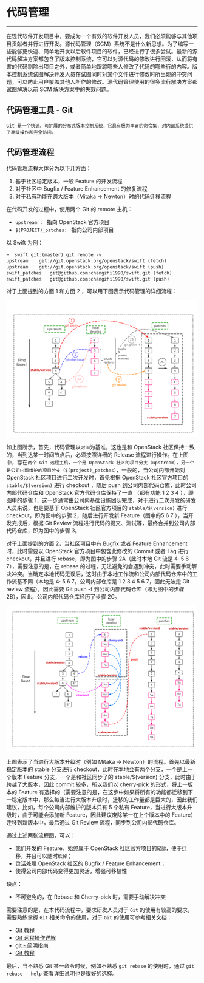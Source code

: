 # 代码管理

---


在现代软件开发项目中，要成为一个有效的软件开发人员，我们必须能够与其他项目贡献者并行进行开发。源代码管理（SCM）系统不是什么新思想。为了编写一些能够更快速、简单地开发以后软件项目的软件，已经进行了很多尝试。最新的源代码解决方案都包含了版本控制系统，它可以对源代码的修改进行回滚，从而将有害的代码剔除出项目之外，或者简单地跟踪哪些人修改了代码的哪些行的内容。版本控制系统试图解决开发人员在试图同时对某个文件进行修改时所出现的冲突问题，可以防止用户覆盖其他人所作的修改。源代码管理使用的很多流行解决方案都试图解决以前 SCM 解决方案中的失效问题。


## 代码管理工具 - Git

    Git 是一个快速、可扩展的分布式版本控制系统，它具有极为丰富的命令集，对内部系统提供了高级操作和完全访问。

## 代码管理流程

代码管理流程大体分为以下几方面：

1. 基于社区稳定版本，一般 Feature 的开发流程
2. 对于社区中 Bugfix / Feature Enhancement 的修复流程
3. 对于私有功能在跨大版本（Mitaka -> Newton）时的代码迁移流程

在代码开发的过程中，使用两个 Git 的 remote 主机：

* `upstream : ` 指向 OpenStack 官方项目
* `$(PROJECT)_patches: ` 指向公司内部项目

以 Swift 为例：

    ➜  swift git:(master) git remote -v
    upstream	git://git.openstack.org/openstack/swift (fetch)
    upstream	git://git.openstack.org/openstack/swift (push)
    swift_patches	git@github.com:changzhi1990/swift.git (fetch)
    swift_patches	git@github.com:changzhi1990/swift.git (push)

对于上面提到的方面 1 和方面 2 ，可以用下图表示代码管理的详细流程：

![git-flow][1]

如上图所示，首先，代码管理以`时间`为基准，这也是和 OpenStack 社区保持一致的，当到达某一时间节点后，必须按照详细的 Release 流程进行操作。在上图中，存在`两个 Git 远程主机，一个是 OpenStack 社区的项目分支（upstream），另一个是公司内部维护的项目分支（$(project)_patches）`，一般的，当公司内部开始对 OpenStack 社区项目进行二次开发时，首先根据 OpenStack 社区官方项目的 `stable/$(version)` 进行 checkout ，随后 push 到公司内部代码仓库，此时公司内部代码仓库和 OpenStack 官方代码仓库保持了一直  （都有功能 1 2 3 4 ），即图中的步骤 1，这一步通常由公司内基础设施团队完成，对于进行二次开发的研发人员来说，也是要基于 OpenStack 社区官方项目的 `stable/$(version)` 进行 checkout，即为图中的步骤 2，随后进行开发新 Feature（图中的5 6 7 ），当开发完成后，根据 Git Review 流程进行代码的提交、测试等，最终合并到公司内部代码仓库，即为图中的步骤 3。

对于上面提到的方面 2，当社区项目中有 Bugfix 或者 Feature Enhancement 时，此时需要以 OpenStack 官方项目中包含此修改的 Commit 或者 Tag 进行 checkout，并且进行 rebase，即为图中的步骤 2A（此时本地 Git 流是 4· 5 6 7），需要注意的是，在 rebase 的过程，无法避免的会遇到冲突，此时需要手动解决冲突。当确定本地代码无误后，这时由于本地工作流和公司内部代码仓库中的工作流基不同（本地是 4· 5 6 7，公司内部仓库是 1 2 3 4 5 6 7，因此无法走 Git review 流程），因此需要 Git push -f 到公司内部代码仓库（即为图中的步骤 2B），因此，公司内部代码仓库经历了步骤 2C。

![git-flow][2]

上图表示了当进行大版本升级时（例如 Mitaka -> Newton）的流程。首先以最新稳定版本的 stable 分支进行 checkout，此时在本地会有两个分支，一个是上一个版本 Feature 分支，一个是和社区同步了的 stable/$(version) 分支，此时由于跨越了大版本，因此 commit 较多，所以我们以 cherry-pick 的形式，将上一版本的 Feature 有选择的（需要注意的是，在这步中如果将所有的功能都迁移到下一稳定版本中，那么每当进行大版本升级时，迁移的工作量都是巨大的，因此我们建议，比如，每个公司内部维护的版本只有 5 个私有 Feature，当进行大版本升级时，由于可能会添加新 Feature，因此建议废除某一在上个版本中的 Feature）迁移到新版本中，最后通过 Git Review 流程，同步到公司内部代码仓库。

通过上述两张流程图，可以：

* 我们开发的 Feature，始终属于 OpenStack 社区官方项目的`尾部`，便于迁移，并且可以随时`砍掉`；
* 灵活处理 OpenStack 社区的 Bugfix / Feature Enhancement；
* 使得公司内部代码变得更加灵活，增强可移植性

缺点：

* 不可避免的，在 Rebase 和 Cherry-pick 时，需要手动解决冲突


需要注意的是，在本代码流程中，要求研发人员对于 `Git` 的使用有较高的要求，需要熟练掌握 `Git` 相关命令的使用，对于 `Git` 的使用可参考相关文档：

* [Git 教程](http://www.liaoxuefeng.com/wiki/0013739516305929606dd18361248578c67b8067c8c017b000)
* [Git 远程操作详解](http://www.ruanyifeng.com/blog/2014/06/git_remote.html)
* [git - 简明指南](http://rogerdudler.github.io/git-guide/index.zh.html)
* [Git 教程](https://git-scm.com/book/zh/v2/%E8%B5%B7%E6%AD%A5-%E5%85%B3%E4%BA%8E%E7%89%88%E6%9C%AC%E6%8E%A7%E5%88%B6)

最后，当不熟悉 Git 某一命令时候，例如不熟悉 `git rebase` 的使用时，通过 `git rebase --help` 查看详细说明也是很好的选择。

[1]: ../images/code/git-flow.png
[2]: ../images/code/git-flow2.png
